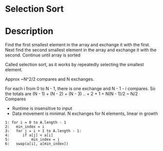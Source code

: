 # Selection Sort

# Description

Find the first smallest element in the array and exchange it with the first. Next find the second smallest element in the array and exchange it with the second. Continue until array is sorted

Called selection sort, as it works by repeatedly selecting the smallest element.

Approx ~N^2/2 compares and N exchanges.

For each i from 0 to N - 1, there is one exchange and N - 1 - i compares.
So the totals are (N - 1) + (N - 2) + (N - 3) .. + 2 + 1 = N(N - 1)/2 ~ N/2 Compares

- Runtime is insensitive to input
- Data movement is minimal. N exchanges for N elements, linear in growth

```
1: for i = 0 to A.length - 1
2:   min_index = i
3:   for j = i + 1 to A.length - 1:
4:      if a[j] < a[i]
5:			min_index = j
6:	 swap(a[i], a[min_index])

```